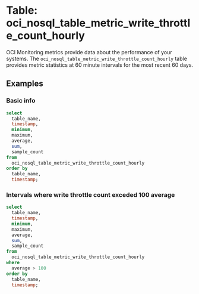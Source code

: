 # Table: oci_nosql_table_metric_write_throttle_count_hourly

OCI Monitoring metrics provide data about the performance of your systems. The `oci_nosql_table_metric_write_throttle_count_hourly` table provides metric statistics at 60 minute intervals for the most recent 60 days.

## Examples

### Basic info

```sql
select
  table_name,
  timestamp,
  minimum,
  maximum,
  average,
  sum,
  sample_count
from
  oci_nosql_table_metric_write_throttle_count_hourly
order by
  table_name,
  timestamp;
```

### Intervals where write throttle count exceded 100 average

```sql
select
  table_name,
  timestamp,
  minimum,
  maximum,
  average,
  sum,
  sample_count
from
  oci_nosql_table_metric_write_throttle_count_hourly
where
  average > 100
order by
  table_name,
  timestamp;
```
